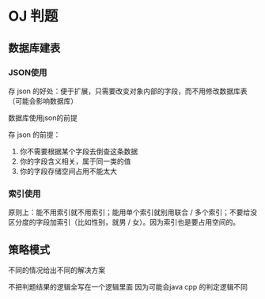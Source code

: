 # OJ 判题

## 数据库建表 

### JSON使用

存 json 的好处：便于扩展，只需要改变对象内部的字段，而不用修改数据库表（可能会影响数据库）

数据库使用json的前提

存 json 的前提：

1. 你不需要根据某个字段去倒查这条数据
2. 你的字段含义相关，属于同一类的值
3. 你的字段存储空间占用不能太大

###  索引使用

原则上：能不用索引就不用索引；能用单个索引就别用联合 / 多个索引；不要给没区分度的字段加索引（比如性别，就男 / 女）。因为索引也是要占用空间的。



## 策略模式

不同的情况给出不同的解决方案

不把判题结果的逻辑全写在一个逻辑里面 因为可能会java cpp 的判定逻辑不同